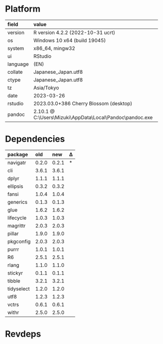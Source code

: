 # Platform

|field    |value                                                    |
|:--------|:--------------------------------------------------------|
|version  |R version 4.2.2 (2022-10-31 ucrt)                        |
|os       |Windows 10 x64 (build 19045)                             |
|system   |x86_64, mingw32                                          |
|ui       |RStudio                                                  |
|language |(EN)                                                     |
|collate  |Japanese_Japan.utf8                                      |
|ctype    |Japanese_Japan.utf8                                      |
|tz       |Asia/Tokyo                                               |
|date     |2023-03-26                                               |
|rstudio  |2023.03.0+386 Cherry Blossom (desktop)                   |
|pandoc   |2.10.1 @ C:\Users\Mizuki\AppData\Local\Pandoc\pandoc.exe |

# Dependencies

|package    |old   |new   |Δ |
|:----------|:-----|:-----|:--|
|navigatr   |0.2.0 |0.2.1 |*  |
|cli        |3.6.1 |3.6.1 |   |
|dplyr      |1.1.1 |1.1.1 |   |
|ellipsis   |0.3.2 |0.3.2 |   |
|fansi      |1.0.4 |1.0.4 |   |
|generics   |0.1.3 |0.1.3 |   |
|glue       |1.6.2 |1.6.2 |   |
|lifecycle  |1.0.3 |1.0.3 |   |
|magrittr   |2.0.3 |2.0.3 |   |
|pillar     |1.9.0 |1.9.0 |   |
|pkgconfig  |2.0.3 |2.0.3 |   |
|purrr      |1.0.1 |1.0.1 |   |
|R6         |2.5.1 |2.5.1 |   |
|rlang      |1.1.0 |1.1.0 |   |
|stickyr    |0.1.1 |0.1.1 |   |
|tibble     |3.2.1 |3.2.1 |   |
|tidyselect |1.2.0 |1.2.0 |   |
|utf8       |1.2.3 |1.2.3 |   |
|vctrs      |0.6.1 |0.6.1 |   |
|withr      |2.5.0 |2.5.0 |   |

# Revdeps

